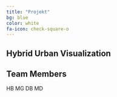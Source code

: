 ```yaml
---
title: "Projekt"
bg: blue
color: white
fa-icon: check-square-o
---
```


## Hybrid Urban Visualization



## Team Members

HB
MG
DB
MD